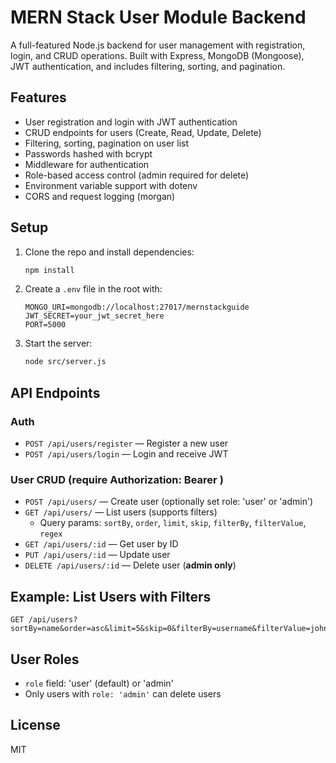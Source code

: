 # MERN Stack User Module Backend

A full-featured Node.js backend for user management with registration, login, and CRUD operations. Built with Express, MongoDB (Mongoose), JWT authentication, and includes filtering, sorting, and pagination.

## Features
- User registration and login with JWT authentication
- CRUD endpoints for users (Create, Read, Update, Delete)
- Filtering, sorting, pagination on user list
- Passwords hashed with bcrypt
- Middleware for authentication
- Role-based access control (admin required for delete)
- Environment variable support with dotenv
- CORS and request logging (morgan)

## Setup
1. Clone the repo and install dependencies:
   ```bash
   npm install
   ```
2. Create a `.env` file in the root with:
   ```env
   MONGO_URI=mongodb://localhost:27017/mernstackguide
   JWT_SECRET=your_jwt_secret_here
   PORT=5000
   ```
3. Start the server:
   ```bash
   node src/server.js
   ```

## API Endpoints

### Auth
- `POST /api/users/register` — Register a new user
- `POST /api/users/login` — Login and receive JWT

### User CRUD (require Authorization: Bearer <token>)
- `POST /api/users/` — Create user (optionally set role: 'user' or 'admin')
- `GET /api/users/` — List users (supports filters)
  - Query params: `sortBy`, `order`, `limit`, `skip`, `filterBy`, `filterValue`, `regex`
- `GET /api/users/:id` — Get user by ID
- `PUT /api/users/:id` — Update user
- `DELETE /api/users/:id` — Delete user (**admin only**)

## Example: List Users with Filters
```
GET /api/users?sortBy=name&order=asc&limit=5&skip=0&filterBy=username&filterValue=john&regex=true
```

## User Roles
- `role` field: 'user' (default) or 'admin'
- Only users with `role: 'admin'` can delete users

## License
MIT